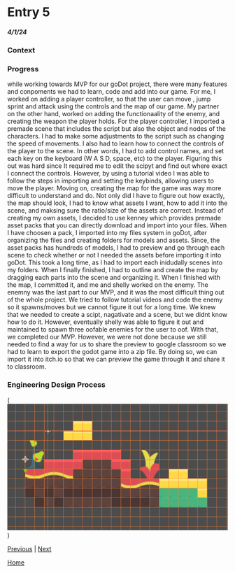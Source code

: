 # Entry 5
##### 4/1/24

### Context



### Progress

while working towards MVP for our goDot project, there were many features and conpoments we had to learn, code and add into our game. For me, I worked on adding a player controller, so that the user can move , jump sprint and attack using the controls and the map of our game. My partner on the other hand, worked on adding the functionaality of the enemy, and creating the weapon the player holds. For the player controller, I imported a premade scene that includes the script but also the object and nodes of the characters. I had to make some adjustments to the script such as changing the speed of movements. I also had to learn how to connect the controls of the player to the scene. In other words, I had to add control names, and set each key on the keyboard (W A S D, space, etc) to the player. Figuring this out was hard since It required me to edit the scipyt and find out where exact I connect the controls. However, by using a tutorial video I was able to follow the steps in importing and setting the keybinds, allowing users to move the player. Moving on, creating the map for the game was way more difficult to understand and do. Not only did I have to figure out how exactly, the map should look, I had to know what assets I want, how to add it into the scene, and maksing sure the ratio/size of the assets are correct. Instead of creating my own assets, I decided to use kenney which provides premade asset packs that you can directly download and import into your files. When I have choosen a pack, I imported into my files system in goDot, after organizing the files and creating folders for models and assets. Since, the asset packs has hundreds of models, I had to preview and go through each scene to check whether or not I needed the assets before importing it into goDot. This took a long time, as I had to import each inidudally scenes into my folders. When I finally finished, I had to outline and create the map by dragging each parts into the scene and organizing it. When I finished with the map, I committed it, and me and shelly worked on the enemy. The enemny was the last part to our MVP, and it was the most difficult thing out of the whole project. We tried to follow tutorial videos and code the enemy so it spawns/moves but we cannot figure it out for a long time. We knew that we needed to create a scipt, nagativate and a scene, but we didnt know how to do it. However, eventually shelly was able to figure it out and maintained to spawn three oofable enemies for the user to oof. With that, we completed our MVP. However, we were not done because we still needed to find a way for us to share the preview to google classroom so we had to learn to export the godot game into a zip file. By doing so, we can import it into itch.io so that we can preview the game through it and share it to classroom.

### Engineering Design Process


(![alt text](../GoDotMap2.png))


[Previous](entry04.md) | [Next](entry06.md)

[Home](../README.md)
